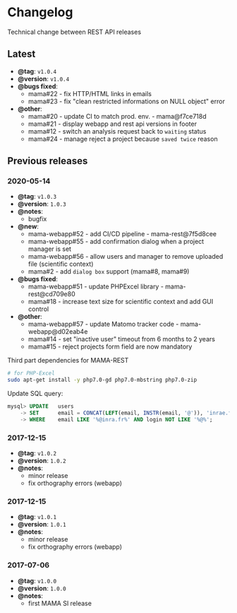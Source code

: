 # Changelog

Technical change between REST API releases

<!--
## Template
- **@tag**: `xxx`
- **@version**: `xxx`
- **@notes**:
  - describe this release's reasons
- **@new**:
  - mama#xx - short description - short_sha or merge_request
- **@bugs fixed**:
  - mama#xx - short description - short_sha or merge_request
- **@other**:
  - mama#xx - short description - short_sha or merge_request
- **@known bugs**:
  - mama#xx - short description
-->

## Latest

- **@tag**: `v1.0.4`
- **@version**: `v1.0.4`
- **@bugs fixed**:
  - mama#22 - fix HTTP/HTML links in emails
  - mama#23 - fix "clean restricted informations on NULL object" error
- **@other**:
  - mama#20 - update CI to match prod. env. - mama@f7ce718d
  - mama#21 - display webapp and rest api versions in footer
  - mama#12 - switch an analysis request back to `waiting` status
  - mama#24 - manage reject a project because `saved twice` reason

<!--
- **@known bugs**:
  - mama#xx - short description -->

## Previous releases

### 2020-05-14

- **@tag**: `v1.0.3`
- **@version**: `1.0.3`
- **@notes**:
  - bugfix
- **@new**:
  - mama-webapp#52 - add CI/CD pipeline - mama-rest@7f5d8cee
  - mama-webapp#55 - add confirmation dialog when a project manager is set
  - mama-webapp#56 - allow users and manager to remove uploaded file (scientific context)
  - mama#2 - add `dialog box` support (mama#8, mama#9)
- **@bugs fixed**:
  - mama-webapp#51 - update PHPExcel library - mama-rest@cd709e80
  - mama#18 - increase text size for scientific context and add GUI control
- **@other**:
  - mama-webapp#57 - update Matomo tracker code - mama-webapp@d02eab4e
  - mama#14 - set "inactive user" timeout from 6 months to 2 years
  - mama#15 - reject projects form field are now mandatory

Third part dependencies for MAMA-REST
```sh
# for PHP-Excel
sudo apt-get install -y php7.0-gd php7.0-mbstring php7.0-zip
```

Update SQL query:
```sql
mysql> UPDATE   users
    -> SET      email = CONCAT(LEFT(email, INSTR(email, '@')), 'inrae.fr')
    -> WHERE    email LIKE '%@inra.fr%' AND login NOT LIKE '%@%';
```

### 2017-12-15

- **@tag**: `v1.0.2`
- **@version**: `1.0.2`
- **@notes**:
  - minor release
  - fix orthography errors (webapp)

### 2017-12-15

- **@tag**: `v1.0.1`
- **@version**: `1.0.1`
- **@notes**:
  - minor release
  - fix orthography errors (webapp)

### 2017-07-06

- **@tag**: `v1.0.0`
- **@version**: `1.0.0`
- **@notes**:
  - first MAMA SI release
